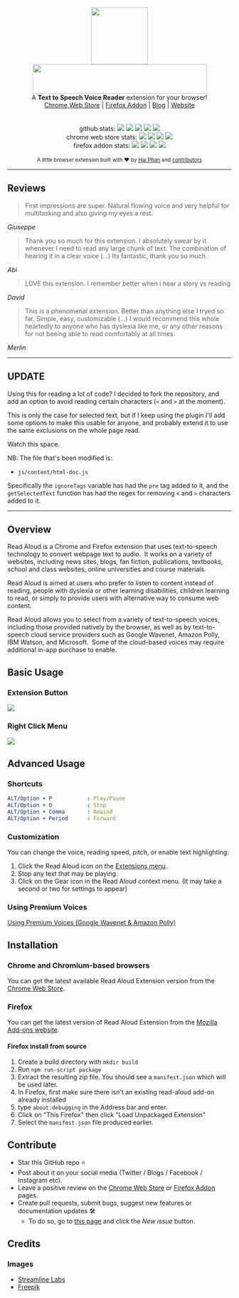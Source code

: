 
<div align="center">
	<img src="img/icon.png" width="128" height="128">
	<br>
	<img src="docs/images/logo-text-trans.png" width="391" height="66">
	<br>
	A <b>Text to Speech Voice Reader</b> extension for your browser!
</div>

<div align="center">
	<a href="https://chrome.google.com/webstore/detail/read-aloud-a-text-to-spee/hdhinadidafjejdhmfkjgnolgimiaplp">Chrome Web Store</a> | <a href="https://addons.mozilla.org/en-US/firefox/addon/read-aloud/">Firefox Addon</a> | <a href="https://blog.readaloud.app/">Blog</a> | <a href="https://readaloud.app/">Website</a> 
</div>

<br>

<div align="center">
    <br> github stats:
    <img src="https://badgen.net/github/stars/ken107/read-aloud" >
    <img src="https://badgen.net/github/open-issues/ken107/read-aloud" >
    <img src="https://badgen.net/github/open-prs/ken107/read-aloud" >
    <img src="https://badgen.net/github/tag/ken107/read-aloud" >
    <img src="https://badgen.net/github/license/ken107/read-aloud/" >
    <br> chrome web store stats:
    <img src="https://badgen.net/chrome-web-store/users/hdhinadidafjejdhmfkjgnolgimiaplp" >
    <img src="https://badgen.net/chrome-web-store/rating/hdhinadidafjejdhmfkjgnolgimiaplp" >
    <img src="https://badgen.net/chrome-web-store/rating-count/hdhinadidafjejdhmfkjgnolgimiaplp" >
    <img src="https://badgen.net/chrome-web-store/v/hdhinadidafjejdhmfkjgnolgimiaplp" >
    <br> firefox addon stats:
    <img src="https://badgen.net/amo/users/read-aloud" >
    <img src="https://badgen.net/amo/rating/read-aloud" >
    <img src="https://badgen.net/amo/reviews/read-aloud" >
    <img src="https://badgen.net/amo/v/read-aloud" >
</div>

<br>

<div align="center">
	<sub>A little browser extension built with ❤︎ by <a href="https://github.com/ken107">Hai Phan</a> and <a href="https://github.com/ken107/read-aloud/graphs/contributors">contributors</a> </sub>
</div>

<hr />

## Reviews
>First impressions are super. Natural flowing voice and very helpful for multitasking and also giving my eyes a rest. 

*Giuseppe*

> Thank you so much for this extension. I absolutely swear by it whenever I need to read any large chunk of text. The combination of hearing it in a clear voice (...)  Its fantastic, thank you so much.

*Abi*

> LOVE this extension. I remember better when i hear a story vs reading

*David*

> This is a phenomenal extension. Better than anything else I tryed so far. Simple, easy, customizable (...) I would recommend this whole heartedly to anyone who has dyslexia like me, or any other reasons for not beeing able to read comfortably at all times.

*Merlin*

---

## UPDATE

Using this for reading a lot of code? I decided to fork the repository, and 
add an option to avoid reading certain characters (`<` and `>` at the moment).

This is only the case for selected text, but if I keep using the plugin I'll 
add some options to make this usable for anyone, and probably extend it to 
use the same exclusions on the whole page read.

Watch this space.

NB: The file that's been modified is:

- `js/content/html-doc.js`

Specifically the `ignoreTags` variable has had the `pre` tag added to it, and 
the `getSelectedText` function has had the regex for removing `<` and `>` 
characters added to it.

---


## Overview
Read Aloud is a Chrome and Firefox extension that uses text-to-speech technology to convert webpage text to audio.&nbsp; It works on a variety of websites, including news sites, blogs, fan fiction, publications, textbooks, school and class websites, online universities and course materials.

Read Aloud is aimed at users who prefer to listen to content instead of reading, people with dyslexia or other learning disabilities, children learning to read, or simply to provide users with alternative way to consume web content.

Read Aloud allows you to select from a variety of text-to-speech voices, including those provided natively by the browser, as well as by text-to-speech cloud service providers such as Google Wavenet, Amazon Polly, IBM Watson, and Microsoft.&nbsp; Some of the cloud-based voices may require additional in-app purchase to enable.

## Basic Usage

### Extension Button
<img src="docs/images/demo-extension-button.gif">

### Right Click Menu
<img src="docs/images/demo-right-click.gif">


## Advanced Usage

### Shortcuts

```yaml
ALT/Option + P           : Play/Pause
ALT/Option + O           : Stop
ALT/Option + Comma       : Rewind
ALT/Option + Period      : Forward
```

### Customization

You can change the voice, reading speed, pitch, or enable text highlighting:

1. Click the Read Aloud icon on the [Extensions menu](https://i.imgur.com/KTqFZ3Q.png).
2. Stop any text that may be playing.
3. Click on the Gear icon in the Read Aloud context menu. (It may take a second or two for settings to appear)


### Using Premium Voices
[Using Premium Voices (Google Wavenet & Amazon Polly)](docs/usage/premium-voices.md)


## Installation

### Chrome and Chromium-based browsers
You can get the latest available Read Aloud Extension version from the [Chrome Web Store](https://chrome.google.com/webstore/detail/read-aloud-a-text-to-spee/hdhinadidafjejdhmfkjgnolgimiaplp).

### Firefox
You can get the latest version of Read Aloud Extension from the [Mozilla Add-ons website](https://addons.mozilla.org/en-US/firefox/addon/read-aloud/).

#### Firefox install from source

1. Create a build directory with `mkdir build`
2. Run `npm run-script package`
3. Extract the resulting zip file. You should see a `manifest.json` which will be used later.
4. In Firefox, first make sure there isn't an existing read-aloud add-on already installed
5. type `about:debugging` in the Address bar and enter.
6. Click on "This Firefox" then click "Load Unpackaged Extension"
7. Select the `manifest.json` file produced earlier.

## Contribute

- Star this GitHub repo :star:
- Post about it on your social media (Twitter / Blogs / Facebook / Instagram etc).
- Leave a positive review on the [Chrome Web Store](https://chrome.google.com/webstore/detail/read-aloud-a-text-to-spee/hdhinadidafjejdhmfkjgnolgimiaplp) or [Firefox Addon](https://addons.mozilla.org/en-US/firefox/addon/read-aloud/) pages.
- Create pull requests, submit bugs, suggest new features or documentation updates 🛠 
	- To do so, go to [this page](https://github.com/ken107/read-aloud/issues) and click the *New issue* button.


## Credits

### Images

 - [Streamline Labs](https://lab.streamlineicons.com/)
 - [Freepik](https://www.freepik.com/free-vector/colorful-memphis-design-background-vector_3893585.htm)
